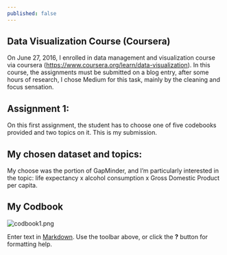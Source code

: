 ```yaml
---
published: false
---
```

## Data Visualization Course (Coursera)
On June 27, 2016, I enrolled in data management and visualization course via coursera (https://www.coursera.org/learn/data-visualization). In this course, the assignments must be submitted on a blog entry, after some hours of research, I chose Medium for this task, mainly by the cleaning and focus sensation.

## Assignment 1: 
On this first assignment, the student has to choose one of five codebooks provided and two topics on it. This is my submission.

## My chosen dataset and topics: 
My choose was the portion of GapMinder, and I’m particularly interested in the topic: life expectancy x alcohol consumption x Gross Domestic Product per capita.

## My Codbook
![codbook1.png]({{site.baseurl}}/_posts/codbook1.png)


Enter text in [Markdown](http://daringfireball.net/projects/markdown/). Use the toolbar above, or click the **?** button for formatting help.
